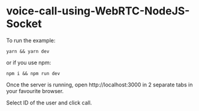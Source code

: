 # voice-call-using-WebRTC-NodeJS-Socket

To run the example:

`yarn && yarn dev`
 
 or if you use npm:
 
 `npm i && npm run dev`
 
 Once the server is running, open http://localhost:3000 in 2 separate tabs in your favourite browser.
 
 Select ID of the user and click call.
